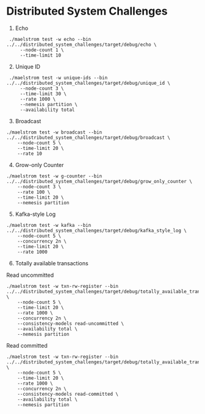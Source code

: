 # Distributed System Challenges

1. Echo

```shell
 ./maelstrom test -w echo --bin ../../distributed_system_challenges/target/debug/echo \
     --node-count 1 \
     --time-limit 10
```

2. Unique ID

```shell
 ./maelstrom test -w unique-ids --bin ../../distributed_system_challenges/target/debug/unique_id \
     --node-count 3 \
     --time-limit 30 \
     --rate 1000 \
     --nemesis partition \
     --availability total
```

3. Broadcast

```shell
./maelstrom test -w broadcast --bin ../../distributed_system_challenges/target/debug/broadcast \
    --node-count 5 \
    --time-limit 20 \
    --rate 10
```

4. Grow-only Counter

```shell
./maelstrom test -w g-counter --bin ../../distributed_system_challenges/target/debug/grow_only_counter \
    --node-count 3 \
    --rate 100 \
    --time-limit 20 \
    --nemesis partition
```

5. Kafka-style Log

```shell
./maelstrom test -w kafka --bin ../../distributed_system_challenges/target/debug/kafka_style_log \
    --node-count 5 \
    --concurrency 2n \
    --time-limit 20 \
    --rate 1000
```

6. Totally available transactions

Read uncommitted

```shell
./maelstrom test -w txn-rw-register --bin ../../distributed_system_challenges/target/debug/totally_available_transactions \
    --node-count 5 \
    --time-limit 20 \
    --rate 1000 \
    --concurrency 2n \
    --consistency-models read-uncommitted \
    --availability total \
    --nemesis partition
```

Read committed
```shell
./maelstrom test -w txn-rw-register --bin ../../distributed_system_challenges/target/debug/totally_available_transactions \
    --node-count 5 \
    --time-limit 20 \
    --rate 1000 \
    --concurrency 2n \
    --consistency-models read-committed \
    --availability total \
    --nemesis partition
```

